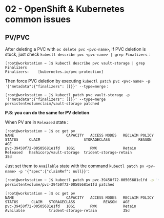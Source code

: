 # 02 - OpenShift & Kubernetes common issues

## PV/PVC

After deleting a PVC with ```oc delete pvc <pvc-name>```, if PVC deletion is stuck, just check ```kubectl describe pvc <pvc-name> | grep Finalizers``` :

```console
[root@workstation ~ ]$ kubectl describe pvc vault-storage | grep Finalizers
Finalizers:    [kubernetes.io/pvc-protection]
```

Then force PVC deletion by executing ```kubectl patch pvc <pvc-name> -p '{"metadata":{"finalizers": []}}' --type=merge``` :

```console
[root@workstation ~ ]$ kubectl patch pvc vault-storage -p '{"metadata":{"finalizers": []}}' --type=merge
persistentvolumeclaim/vault-storage patched
```

**P.S: you can do the same for PV deletion**

When PV are in ```Released``` state :

```console
[root@workstation ~ ]$ oc get pv
NAME                        CAPACITY   ACCESS MODES   RECLAIM POLICY   STATUS     CLAIM                    STORAGECLASS             REASON   AGE
pvc-39450f72-00505681e1fd   10Gi       RWX            Retain           Released   hashicorp/vault-storage  trident-storage-retain            35d
```

Just set them to ```Available``` state with the command ```kubectl patch pv <pv-name> -p '{"spec":{"claimRef": null}}'```:

```bash
[root@workstation ~ ]$ kubectl patch pv pvc-39450f72-00505681e1fd -p '{"spec":{"claimRef": null}}'
persistentvolume/pvc-39450f72-00505681e1fd patched
```

```console
[root@workstation ~ ]$ oc get pv
NAME                        CAPACITY   ACCESS MODES   RECLAIM POLICY   STATUS      CLAIM   STORAGECLASS             REASON   AGE
pvc-39450f72-00505681e1fd   10Gi       RWX            Retain           Available           trident-storage-retain            35d
```
